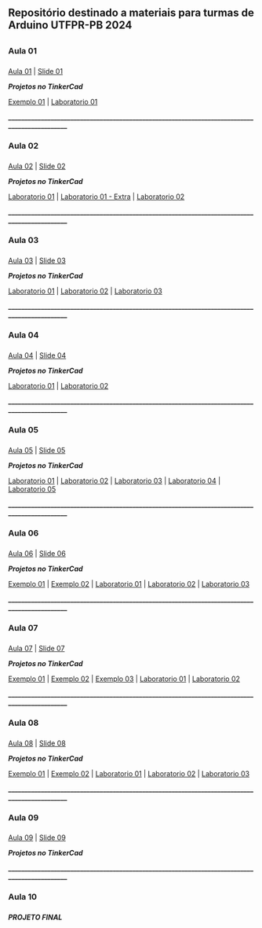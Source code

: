 ## Repositório destinado a materiais para turmas de Arduino UTFPR-PB 2024 <h2>

### **Aula 01** <h3>
[Aula 01](https://www.canva.com/design/DAF8b0qX30s/v7epe5JdGK1zMPhROOom_Q/edit?utm_content=DAF8b0qX30s&utm_campaign=designshare&utm_medium=link2&utm_source=sharebutton)   |   [Slide 01](https://www.canva.com/design/DAF9vqSSc00/_ZUEchPJ6_tUoG99OHJQ6g/edit?utm_content=DAF9vqSSc00&utm_campaign=designshare&utm_medium=link2&utm_source=sharebutton)

**_Projetos no TinkerCad_**

[Exemplo 01](https://www.tinkercad.com/things/lJ30BBTCYxN-aula01projetotinkercad?sharecode=E2hkb_A7f_qCioquJLzlj8eQCR-QiJYIDZV0ISMEgKI)  |  [Laboratorio 01](https://www.tinkercad.com/things/3aaAinFtJqN-laboratorio101?sharecode=y0ZYXxtK2rSjwmRmtn_X2GBjhHLkGOnvMD7wv2Rxozo)

**_____________________________________________________________________________________________**

### **Aula 02** <h3>

[Aula 02](https://www.canva.com/design/DAF8bwnJR8w/hhbhkamH9y9yoIZOjJwmnw/edit?utm_content=DAF8bwnJR8w&utm_campaign=designshare&utm_medium=link2&utm_source=sharebutton)   |   [Slide 02](https://www.canva.com/design/DAF92nUgY6g/t5fPZnbLI_YQMmx7qGnFhw/edit?utm_content=DAF92nUgY6g&utm_campaign=designshare&utm_medium=link2&utm_source=sharebutton)

**_Projetos no TinkerCad_**

[Laboratorio 01](https://www.tinkercad.com/things/cW8mFMOCvog-laboratorio201?sharecode=a02y8xT3_4TgY2Emf9sWhNYIOmQJyrV8z5jWzPLWl8Y)  |  [Laboratorio 01 - Extra](https://www.tinkercad.com/things/c2OozTmZSqp-laboratorio201extra?sharecode=hGBTWTx3L5lzLd-U9fx9BwzAd_86B5rroazTJAQlY3Y)  | [Laboratorio 02](https://www.tinkercad.com/things/6ixDMp4tlOL-laboratorio202?sharecode=h5Ia1m1Cr4txCdCdgSwnUxc3ymJXjll4OD_rwkYQ890)


**_____________________________________________________________________________________________**
### **Aula 03** <h3>

[Aula 03](https://www.canva.com/design/DAF8b70ncDk/mif_TE57g5DVNAwzyet9lg/edit?utm_content=DAF8b70ncDk&utm_campaign=designshare&utm_medium=link2&utm_source=sharebutton)   |   [Slide 03](https://www.canva.com/design/DAF975OYZFw/ZIoy0Punffk5GUl_skkP1Q/edit?utm_content=DAF975OYZFw&utm_campaign=designshare&utm_medium=link2&utm_source=sharebutton)

**_Projetos no TinkerCad_**

[Laboratorio 01](https://www.tinkercad.com/things/iezJlNuBw2w-laboratorio301?sharecode=EJekdxhqAM_ILd8edeBbX400ifzfQ2R41-WYt4slLY0)  |  [Laboratorio 02](https://www.tinkercad.com/things/5gLCdM23DcR-laboratorio302?sharecode=vaoJ3AT3QOmQgY5PJQZEtSsWPj6u734fwNHZlcK8kxQ)  |  [Laboratorio 03](https://www.tinkercad.com/things/eZNQK11U9LL-laboratorio303?sharecode=GUV86GGWwqUK_8-1IGbPwTj08dWUtQPRQDnUfOrLIBk)

**_____________________________________________________________________________________________**

### **Aula 04** <h3>

[Aula 04](https://www.canva.com/design/DAF8b3EEhs0/DY-QBtIjHRQ5so__i3q7yQ/edit?utm_content=DAF8b3EEhs0&utm_campaign=designshare&utm_medium=link2&utm_source=sharebutton)   |   [Slide 04](https://www.canva.com/design/DAF972fBTm0/Tda3BRvdz5hAn-8e_RFEhw/edit?utm_content=DAF972fBTm0&utm_campaign=designshare&utm_medium=link2&utm_source=sharebutton)

**_Projetos no TinkerCad_**

[Laboratorio 01](https://www.tinkercad.com/things/0lDdV2LAmXO-laboratorio401?sharecode=I-Ek_vivQp2QJ9wkKKWZv1-L5YS8AehqgoG0UdpUHAQ)  |  [Laboratorio 02](https://www.tinkercad.com/things/aG7fOt58afD-laboratorio402?sharecode=wNYREuu596CH_DAld2mI8q4bCw1RxifVT-83hElxkbQ)

**_____________________________________________________________________________________________**

### **Aula 05** <h3>

[Aula 05](https://www.canva.com/design/DAF8b60iRoI/aO7Wap_OUqQQTdiLNuxbUw/edit?utm_content=DAF8b60iRoI&utm_campaign=designshare&utm_medium=link2&utm_source=sharebutton)   |   [Slide 05](https://www.canva.com/design/DAF97wUksA8/5yjKBznWlRlLB-hjM7ut5Q/edit?utm_content=DAF97wUksA8&utm_campaign=designshare&utm_medium=link2&utm_source=sharebutton)

**_Projetos no TinkerCad_**

[Laboratorio 01](https://www.tinkercad.com/things/kMi87oIxvwF-laboratorio501?sharecode=lo1M2pfdB0pqaCeax8LDgCF-S1DF8Ti6L7Na2PPsncY)  |  [Laboratorio 02](https://www.tinkercad.com/things/f0MrRIfRIdU-laboratorio502?sharecode=dSR_mfm3Azhj9--1SfliwKaWhBL9leIcIlRDEIVOx0s)  |  [Laboratorio 03](https://www.tinkercad.com/things/2OwTFONUjtI-laboratorio503?sharecode=P1Yi_-NXwHXoDsKscpttcOEaWfst93efMZDRGLCFbyM)  |  [Laboratorio 04](https://www.tinkercad.com/things/jC25ul2JIJw-laboratorio504?sharecode=aBU_PbFd5QXoIIrEAuERHwgJxZ3ZYF9dZoWjbLGkmLU)  |  [Laboratorio 05](https://www.tinkercad.com/things/7s25Y4ejMGW-laboratorio505?sharecode=wm-FPhbRVWtAPcmPny5BKl1RYtMdBId1ccaWkH5Hpkc)

**_____________________________________________________________________________________________**

### **Aula 06** <h3>

[Aula 06](https://www.canva.com/design/DAF8b_8pwrM/lwD9RrB2tuijqpv8YIvJ0A/edit?utm_content=DAF8b_8pwrM&utm_campaign=designshare&utm_medium=link2&utm_source=sharebutton)   |   [Slide 06](https://www.canva.com/design/DAF975wiU0E/8C5d38Fygif34Hq0g19gTA/edit?utm_content=DAF975wiU0E&utm_campaign=designshare&utm_medium=link2&utm_source=sharebutton)

**_Projetos no TinkerCad_**

[Exemplo 01](https://www.tinkercad.com/things/htims4Gs1HD-exemplo6-01display7?sharecode=KnOicYK-PRgg2Hzf-XnIQC4iGScVcQt0I8ed147Hn1E)  | [Exemplo 02](https://www.tinkercad.com/things/h76tVJbHW8D-exemplo6-02buzzer?sharecode=4n24U3Y3kxQQQL-sDaaelpgrmgT_pgKg3x7w-ZYf8po)  |  [Laboratorio 01](https://www.tinkercad.com/things/hLvNruqHxml-laboratorio601?sharecode=JLCCMCA-JvlIBWgbazFRfUAOVFD5YyAnjINspN0QtP8)  |  [Laboratorio 02](https://www.tinkercad.com/things/c9tDcuAePFz-laboratorio602?sharecode=nrFlQt3Y5HWOJqEhLkTYSJbTwnOAXm0R5LvfKJidbVM)  |  [Laboratorio 03](https://www.tinkercad.com/things/82H53qlnyut-laboratorio603?sharecode=cYMme4TzlreQhDxdUA3JUw70z4nkQ0bO_5C6BzkBBmM)

**_____________________________________________________________________________________________**

### **Aula 07** <h3>

[Aula 07](https://www.canva.com/design/DAF8b-y_ePg/PWfGaOOZdoHsdswSmov68g/edit?utm_content=DAF8b-y_ePg&utm_campaign=designshare&utm_medium=link2&utm_source=sharebutton)   |   [Slide 07](https://www.canva.com/design/DAF97_rbaNM/Q38-Z6mBR_MGBCHAKLkhGA/edit?utm_content=DAF97_rbaNM&utm_campaign=designshare&utm_medium=link2&utm_source=sharebutton)

**_Projetos no TinkerCad_**

[Exemplo 01](https://www.tinkercad.com/things/8zSzS75135M-exemplo7-01-displaylcd?sharecode=WhAsbKAgG7_1bulUTosGbispuys_nHHpY8v76HGkfHs)  |  [Exemplo 02](https://www.tinkercad.com/things/kMnxkW5Yt3N-exemplo7-02-displaylcd0-caracteres?sharecode=8hFcExmVdLF0BGW8LBPIJrVR7WIyP5FotYg7lF5RJ0I)  |  [Exemplo 03](https://www.tinkercad.com/things/cd0gDghuB9W-exemplo7-03-temp?sharecode=zlQ-rYkL18Fyv-gwUjrCLGVygffLMCeYLXCU6Gt256U)  |  [Laboratorio 01](https://www.tinkercad.com/things/h7wsSuk0dwl-laboratorio701?sharecode=SJhzUeVBva7QMwuOc1TsiWg9HdBahZ6F4d67N1XorEg)  |  [Laboratorio 02](https://www.tinkercad.com/things/lOWJxWX2Jrm-laboratorio702?sharecode=MWmshb2jcEq63ZHaMe6rXpo1vr0hafHX8jXNA2hFf5Q)

**_____________________________________________________________________________________________**

### **Aula 08** <h3>

[Aula 08](https://www.canva.com/design/DAF8b2J-kFI/KF8tTTuiwMWnMjCDL2ME0w/edit?utm_content=DAF8b2J-kFI&utm_campaign=designshare&utm_medium=link2&utm_source=sharebutton)   |   [Slide 08](https://www.canva.com/design/DAF976De5PU/-uNRxKYLgLwGrdWH0u__qQ/edit?utm_content=DAF976De5PU&utm_campaign=designshare&utm_medium=link2&utm_source=sharebutton)

**_Projetos no TinkerCad_**

[Exemplo 01](https://www.tinkercad.com/things/auE6gtUB6Dm-exemplo801-ldr?sharecode=LNJ_PuP1W9yBx3oO0AOJofCP_V04ibrY_dpYLEwXX-w)  |  [Exemplo 02](https://www.tinkercad.com/things/d9M9WmjiMsa-exemplo802-ultrassonico?sharecode=XaFu7SOsSQidPOBV1OsoQ1yCTU9wgch9rFAzU2f2MKc)  |  [Laboratorio 01](https://www.tinkercad.com/things/4X59EPGZnKH-laboratorio801?sharecode=WYdTiFj3Siul_u58QoDxuh6Nd-fpGRmC-3HGVeq-Ej0)  |  [Laboratorio 02](https://www.tinkercad.com/things/2WqUd7dwcXf-laboratorio802?sharecode=k0qBvQateSKMdSZJmT-rBsePZDsRsH8LrMN9bJcnR38)  |  [Laboratorio 03](https://www.tinkercad.com/things/64hwc6HM1pn-laboratorio803?sharecode=J_NvrUXzDuoAY4SZKIrA56B57slmX6YqnQb3xnfPtiE)

**_____________________________________________________________________________________________**

### **Aula 09** <h3>

[Aula 09](https://www.canva.com/design/DAF8bzxllIo/77-aJcD5U8IBrzOH8uZyHg/edit?utm_content=DAF8bzxllIo&utm_campaign=designshare&utm_medium=link2&utm_source=sharebutton)   |   [Slide 09](https://www.canva.com/design/DAF974UQkCA/iwvCWPu_NvDKx16fM_tM7g/edit?utm_content=DAF974UQkCA&utm_campaign=designshare&utm_medium=link2&utm_source=sharebutton)

**_Projetos no TinkerCad_**

**_____________________________________________________________________________________________**

### **Aula 10** <h3>

**_PROJETO FINAL_** <h2>
